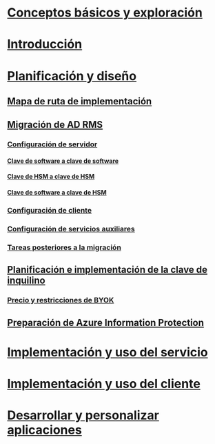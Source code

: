 # [Conceptos básicos y exploración](/information-protection/understand-explore/what-is-information-protection)
# [Introducción](/information-protection/get-started/requirements-azure-rms)
# [Planificación y diseño](deployment-roadmap.md)
## [Mapa de ruta de implementación](deployment-roadmap.md)
## [Migración de AD RMS](migrate-from-ad-rms-to-azure-rms.md)
### [Configuración de servidor](migrate-from-ad-rms-phase1.md)
#### [Clave de software a clave de software](migrate-softwarekey-to-softwarekey.md)
#### [Clave de HSM a clave de HSM](migrate-hsmkey-to-hsmkey.md)
#### [Clave de software a clave de HSM](migrate-softwarekey-to-hsmkey.md)
### [Configuración de cliente](migrate-from-ad-rms-phase2.md)
### [Configuración de servicios auxiliares](migrate-from-ad-rms-phase3.md)
### [Tareas posteriores a la migración](migrate-from-ad-rms-phase4.md)
## [Planificación e implementación de la clave de inquilino](plan-implement-tenant-key.md)
### [Precio y restricciones de BYOK](byok-price-restrictions.md)
## [Preparación de Azure Information Protection](prepare.md)
# [Implementación y uso del servicio](/information-protection/deploy-use/activate-service)
# [Implementación y uso del cliente](/information-protection/rms-client/use-client)
# [Desarrollar y personalizar aplicaciones](/information-protection/develop/developers-guide)
